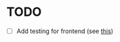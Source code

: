# TODO

- [ ] Add testing for frontend (see [this](https://github.com/Debdut/go-preact/tree/main/app))
